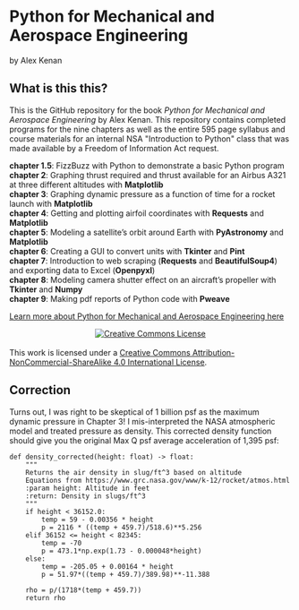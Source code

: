 # Python for Mechanical and Aerospace Engineering
by Alex Kenan


## What is this this?

This is the GitHub repository for the book *Python for Mechanical and Aerospace Engineering* by Alex Kenan. This repository contains completed programs for the nine chapters as well as the entire 595 page syllabus and course materials for an internal NSA "Introduction to Python" class that was made available by a Freedom of Information Act request.

**chapter 1.5**:  FizzBuzz with Python to demonstrate a basic Python program  
**chapter 2**:	Graphing thrust required and thrust available for an Airbus A321 at three different altitudes with **Matplotlib**  
**chapter 3**:	Graphing dynamic pressure as a function of time for a rocket launch with **Matplotlib**    
**chapter 4**:	Getting and plotting airfoil coordinates with **Requests** and **Matplotlib**  
**chapter 5**:	Modeling a satellite’s orbit around Earth with **PyAstronomy** and **Matplotlib**  
**chapter 6**:	Creating a GUI to convert units with **Tkinter** and **Pint**  
**chapter 7**:	Introduction to web scraping (**Requests** and **BeautifulSoup4**) and exporting data to Excel (**Openpyxl**)  
**chapter 8**:	Modeling camera shutter effect on an aircraft’s propeller with **Tkinter** and **Numpy**    
**chapter 9**:	Making pdf reports of Python code with **Pweave**  


[Learn more about Python for Mechanical and Aerospace Engineering here](https://www.alexkenan.com/pymae/)


<center><a rel="license" href="http://creativecommons.org/licenses/by-nc-sa/4.0/"><img alt="Creative Commons License" style="border-width:0" src="https://i.creativecommons.org/l/by-nc-sa/4.0/88x31.png" /></a></center><br />
This work is licensed under a <a rel="license" href="http://creativecommons.org/licenses/by-nc-sa/4.0/">Creative Commons Attribution-NonCommercial-ShareAlike 4.0 International License</a>.

## Correction

Turns out, I was right to be skeptical of 1 billion psf as the maximum dynamic pressure in Chapter 3! I mis-interpreted the NASA atmospheric model and treated pressure as density. 
This corrected density function should give you the original Max Q psf average acceleration of 1,395 psf:

    def density_corrected(height: float) -> float:
        """
        Returns the air density in slug/ft^3 based on altitude
        Equations from https://www.grc.nasa.gov/www/k-12/rocket/atmos.html
        :param height: Altitude in feet
        :return: Density in slugs/ft^3
        """
        if height < 36152.0:
            temp = 59 - 0.00356 * height
            p = 2116 * ((temp + 459.7)/518.6)**5.256
        elif 36152 <= height < 82345:
            temp = -70
            p = 473.1*np.exp(1.73 - 0.000048*height)
        else:
            temp = -205.05 + 0.00164 * height
            p = 51.97*((temp + 459.7)/389.98)**-11.388

        rho = p/(1718*(temp + 459.7))
        return rho
